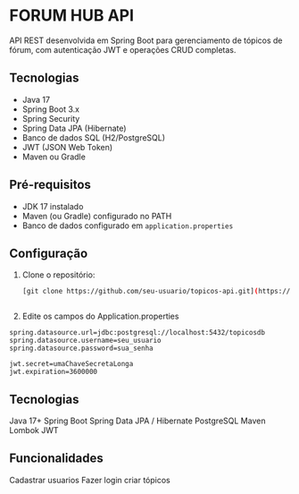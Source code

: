 # FORUM HUB API

API REST desenvolvida em Spring Boot para gerenciamento de tópicos de fórum, com autenticação JWT e operações CRUD completas.

## Tecnologias

- Java 17  
- Spring Boot 3.x  
- Spring Security  
- Spring Data JPA (Hibernate)  
- Banco de dados SQL (H2/PostgreSQL)  
- JWT (JSON Web Token)  
- Maven ou Gradle  

## Pré-requisitos

- JDK 17 instalado  
- Maven (ou Gradle) configurado no PATH  
- Banco de dados configurado em `application.properties`  

## Configuração

1. Clone o repositório:  
   ```bash
   [git clone https://github.com/seu-usuario/topicos-api.git](https://github.com/Dan-Deama/forum-alura.git)
```
```
2. Edite os campos do Application.properties
````
spring.datasource.url=jdbc:postgresql://localhost:5432/topicosdb
spring.datasource.username=seu_usuario
spring.datasource.password=sua_senha

jwt.secret=umaChaveSecretaLonga
jwt.expiration=3600000
````

## Tecnologias
Java 17+
Spring Boot
Spring Data JPA / Hibernate
PostgreSQL
Maven
Lombok
JWT

## Funcionalidades
Cadastrar usuarios
Fazer login
criar tópicos


